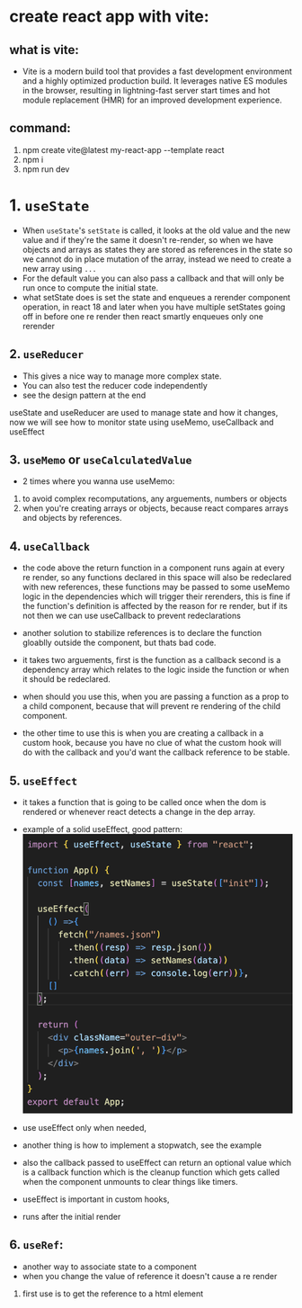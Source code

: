 # create react app with vite:
## what is vite:
- Vite is a modern build tool that provides a fast development environment and a highly optimized production build. It leverages native ES modules in the browser, resulting in lightning-fast server start times and hot module replacement (HMR) for an improved development experience.

## command:
1. npm create vite@latest my-react-app --template react
2. npm i
3. npm run dev

# 1. `useState`
- When `useState`'s `setState` is called, it looks at the old value and the new value and if they're the same it doesn't re-render, so when we have objects and arrays as states they are stored as references in the state so we cannot do in place mutation of the array, instead we need to create a new array using `...`
- For the default value you can also pass a callback and that will only be run once to compute the initial state.
- what setState does is set the state and enqueues a rerender component operation, in react 18 and later when you have multiple setStates going off in before one re render then react smartly enqueues only one rerender

## 2. `useReducer`
- This gives a nice way to manage more complex state.
- You can also test the reducer code independently
- see the design pattern at the end

useState and useReducer are used to manage state and how it changes, now we will see how to monitor state using useMemo, useCallback and useEffect

## 3. `useMemo` or `useCalculatedValue`
- 2 times where you wanna use useMemo:
1. to avoid complex recomputations, any arguements, numbers or objects  
2. when you're creating arrays or objects, because react compares arrays and objects by references.

## 4. `useCallback`
- the code above the return function in a component runs again at every re render, so any functions declared in this space will also be redeclared with new references, these functions may be passed to some useMemo logic in the dependencies which will trigger their rerenders, this is fine if the function's definition is affected by the reason for re render, but if its not then we can use useCallback to prevent redeclarations
- another solution to stabilize references is to declare the function gloablly outside the component, but thats bad code.
- it takes two arguements, first is the function as a callback second is a dependency array which relates to the logic inside the function or when it should be redeclared.

- when should you use this, when you are passing a function as a prop to a child component, because that will prevent re rendering of the child component.
- the other time to use this is when you are creating a callback in a custom hook, because you have no clue of what the custom hook will do with the callback and you'd want the callback reference to be stable.

## 5. `useEffect`
- it takes a function that is going to be called once when the dom is rendered or whenever react detects a change in the dep array.
- example of a solid useEffect, good pattern:
![alt text](image.png)

- use useEffect only when needed, 

- another thing is how to implement a stopwatch, see the example

- also the callback passed to useEffect can return an optional value which is a callback function which is the cleanup function which gets called when the component unmounts to clear things like timers.

- useEffect is important in custom hooks, 
- runs after the initial render

## 6. `useRef`:
- another way to associate state to a component
- when you change the value of reference it doesn't cause a re render
1. first use is to get the reference to a html element